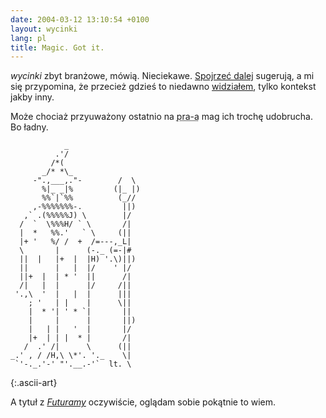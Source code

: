 ```yaml
---
date: 2004-03-12 13:10:54 +0100
layout: wycinki
lang: pl
title: Magic. Got it.
---
```


<cite>wycinki</cite> zbyt branżowe, mówią. Nieciekawe. [Spojrzeć dalej](http://spacedaily.com/images/hubble-ultradeep-desk-1800.jpg 'hubba hubba') sugerują, a mi się przypomina, że przecież gdzieś to niedawno [widziałem](http://rageboy.com/2004_03_07_blogger-archive.html#107890209361370522 'further and further'), tylko kontekst jakby inny.

Może chociaż przyuważony ostatnio na <acronym title='pl.rec.ascii-art'>pra-a</acronym> mag ich trochę udobrucha. Bo ładny.

~~~
            _                
          .'/                
         /*(                 
       _/* *\_               
     -".,___,."-        /  \ 
       %|_ _|%         (|_ |)
       %%`|`%%          (_// 
     ,-%%%%%%%-.         ||) 
   ,` .(%%%%%J) \        |/  
  /  `  \%%%H/ ` \       /|  
  |  *   %%.'   ` \     (||  
  |+ '   %/ /  +  /=---,_L|  
  \       |      (-._ (=-|#  
  ||  |   |+  |  |H) '.\)||) 
  ||      |   |  |/    ' |/  
  ||+  |  | * '  ||      /|  
  /|   |  |      |/     /||  
 '.,\  '  |   |  |      |||  
    ; '   | |    |      \||  
    |  * '| ' * `|       ||  
    |     |      |       ||) 
    |   | |   '  |       |/  
    |+  | | |  * |       /|  
   /  .' /|      \      (||  
_.' , / /H,\ \*'. '._    \|  
 `'-._.'-' "'.__.-'`  lt. \  
~~~
{:.ascii-art}

A tytuł z <cite>[Futuramy](http://gotfuturama.com/ 'Condemned by the Space Pope')</cite> oczywiście, oglądam sobie pokątnie to wiem.
